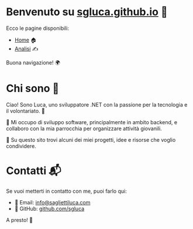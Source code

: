 # Benvenuto su [sgluca.github.io](https://sgluca.github.io) 🚀

Ecco le pagine disponibili:

- [Home](./) 🏠
- [Analisi](./Analisi) ✍️

Buona navigazione! 🌍


# Chi sono 👋

Ciao! Sono Luca, uno sviluppatore .NET con la passione per la tecnologia e il volontariato. 🎯

🚀 Mi occupo di sviluppo software, principalmente in ambito backend, e collaboro con la mia parrocchia per organizzare attività giovanili.

📌 Su questo sito trovi alcuni dei miei progetti, idee e risorse che voglio condividere.


# Contatti 📬

Se vuoi metterti in contatto con me, puoi farlo qui:

- 📧 Email: [info@sagliettiluca.com](mailto:info@sagliettiluca.com)
- 🐙 GitHub: [github.com/sgluca](https://github.com/sgluca)


A presto! 🚀
